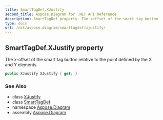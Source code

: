 ```yaml
---
title: SmartTagDef.XJustify
second_title: Aspose.Diagram for .NET API Reference
description: SmartTagDef property. The xoffset of the smart tag button relative to the point defined by the X and Y elements
type: docs
url: /net/aspose.diagram/smarttagdef/xjustify/
---
```

## SmartTagDef.XJustify property

The x-offset of the smart tag button relative to the point defined by the X and Y elements.

```csharp
public XJustify XJustify { get; }
```

### See Also

* class [XJustify](../../xjustify/)
* class [SmartTagDef](../)
* namespace [Aspose.Diagram](../../smarttagdef/)
* assembly [Aspose.Diagram](../../../)


